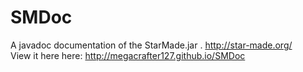 # SMDoc
A javadoc documentation of the StarMade.jar . http://star-made.org/ <br>
View it here here: http://megacrafter127.github.io/SMDoc
